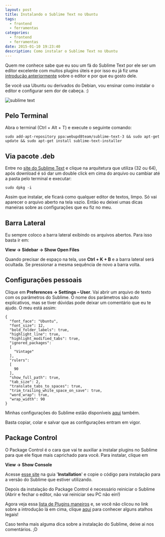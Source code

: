 ```yaml
---
layout: post
title: Instalando o Sublime Text no Ubuntu
tags:
  - frontend
  - ferramentas
categories:
  - frontend
  - ferramentas
date: 2015-01-10 19:23:40
description: Como instalar o Sublime Text no Ubuntu
---
```


Quem me conhece sabe que eu sou um fã do Sublime Text por ele ser um editor excelente com muitos plugins úteis e por isso eu já fiz uma [introdução anteriormente](/posts/usando-o-sublime-text/ "Usando o Sublime Text") sobre o editor e por que eu gosto dele.

Se você usa Ubuntu ou derivados do Debian, vou ensinar como instalar o editor e configurar sem dor de cabeça. :)<!--more-->

![sublime text]({{site.url}}/images/posts/sublime.png)

## Pelo Terminal

Abra o terminal (Ctrl + Alt + T) e execute o seguinte comando:

```shell
sudo add-apt-repository ppa:webupd8team/sublime-text-3 && sudo apt-get update && sudo apt-get install sublime-text-installer
```

## Via pacote .deb

Entre no [site do Sublime Text](http://www.sublimetext.com/ "Sublime Text") e clique na arquitetura que utiliza (32 ou 64), após download é só dar um double click em cima do arquivo ou cambiar até a pasta pelo terminal e executar:

```shell
sudo dpkg -i
```

Assim que instalar, ele ficará como qualquer editor de textos, limpo. Só vai aparecer o arquivo aberto na tela vazio. Então eu deixei umas dicas maneiras sobre as configurações que eu fiz no meu.

## Barra Lateral

Eu sempre coloco a barra lateral exibindo os arquivos abertos. Para isso basta ir em:

**View → Sidebar → Show Open Files**

Quando precisar de espaço na tela, use **Ctrl + K + B** e a barra lateral será ocultada. Se pressionar a mesma sequência de novo a barra volta.

## Configurações pessoais

Clique em **Preferences → Settings – User**. Vai abrir um arquivo de texto com os parâmetros do Sublime. O nome dos parâmetros são auto explicativos, mas se tiver dúvidas pode deixar um comentário que eu te ajudo. O meu está assim:

```shell
{
  "font_face": "Ubuntu",
  "font_size": 12,
  "bold_folder_labels": true,
  "highlight_line": true,
  "highlight_modified_tabs": true,
  "ignored_packages":
  [
    "Vintage"
  ],
  "rulers":
  [
    90
  ],
  "show_full_path": true,
  "tab_size": 2,
  "translate_tabs_to_spaces": true,
  "trim_trailing_white_space_on_save": true,
  "word_wrap": true,
  "wrap_width": 90
}
```

Minhas configurações do Sublime estão disponíveis [aqui](https://github.com/woliveiras/configs/tree/master/sublimetext) também.

Basta copiar, colar e salvar que as configurações entram em vigor.

## Package Control

O Package Control é o cara que vai te auxiliar a instalar plugins no Sublime para que ele fique mais caprichado para você. Para instalar, clique em

**View → Show Console**

Acesse [esse site](https://packagecontrol.io/ "Package Control") na guia '**Installation**' e copie o código para instalação para a versão do Sublime que estiver utilizando.

Depois da instalação do Package Control é necessário reiniciar o Sublime (Abrir e fechar o editor, não vai reiniciar seu PC não ein!)

Agora veja essa [lista de Plugins maneiros](/posts/plugins-sublime-text-para-desenvolvimento-web/ "Plugins maneiros para o Sublime") e, se você não clicou no link sobre a introdução lá em cima, clique [aqui](/posts/usando-o-sublime-text/ "Usando o Sublimetext") para conhecer alguns atalhos legais!

Caso tenha mais alguma dica sobre a instalação do Sublime, deixe ai nos comentários. ;D
